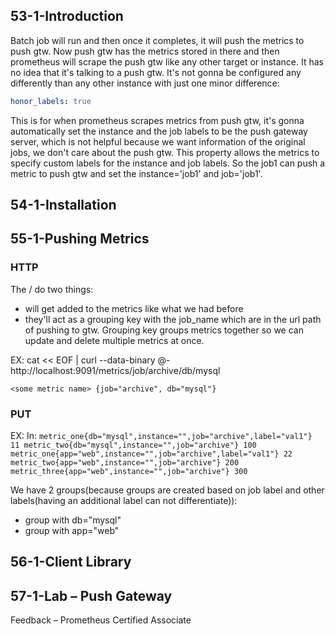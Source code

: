 ## 53-1-Introduction
Batch job will run and then once it completes, it will push the metrics to push gtw. Now push gtw has the metrics stored in there
and then prometheus will scrape the push gtw like any other target or instance. It has no idea that it's talking to a push gtw. 
It's not gonna be configured any differently than any other instance with just one minor difference:
```yaml
honor_labels: true
```
This is for when prometheus scrapes metrics from push gtw, it's gonna automatically set the instance and the job labels to be the
push gateway server, which is not helpful because we want information of the original jobs, we don't care about the push gtw. This property
allows the metrics to specify custom labels for the instance and job labels. So the job1 can push a metric to push gtw and
set the instance='job1' and job='job1'.

## 54-1-Installation

## 55-1-Pushing Metrics
### HTTP
The <label>/<value> do two things:
- will get added to the metrics like what we had before
- they'll act as a grouping key with the job_name which are in the url path of pushing to gtw. Grouping key groups 
metrics together so we can update and delete multiple metrics at once.

EX: cat << EOF | curl --data-binary @- http://localhost:9091/metrics/job/archive/db/mysql

`<some metric name> {job="archive", db="mysql"}`

### PUT
EX: In: `metric_one{db="mysql",instance="",job="archive",label="val1"} 11
metric_two{db="mysql",instance="",job="archive"} 100
metric_one{app="web",instance="",job="archive",label="val1"} 22
metric_two{app="web",instance="",job="archive"} 200
metric_three{app="web",instance="",job="archive"} 300`

We have 2 groups(because groups are created based on job label and other labels(having an additional label can not differentiate)):
- group with db="mysql"
- group with app="web"

## 56-1-Client Library
## 57-1-Lab – Push Gateway
Feedback – Prometheus Certified Associate
